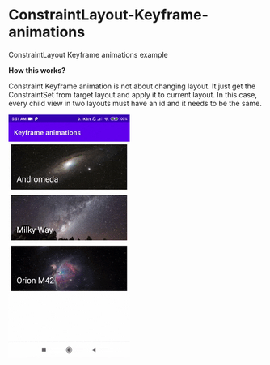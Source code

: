 # ConstraintLayout-Keyframe-animations
ConstraintLayout Keyframe animations example

**How this works?**

Constraint Keyframe animation is not about changing layout.
It just get the ConstraintSet from target layout and apply it to current layout.
In this case, every child view in two layouts must have an id and it needs to be the same.

![screenrecord](/gif/keyframe-animations.gif)
